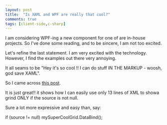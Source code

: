 ```yaml
---
layout: post
title:  "Is XAML and WPF are really that cool?"
comments: true
tags: [client-side,c-sharp]
---
```



I am considering WPF-ing a new component for one of are in-house projects. So I've done some reading, and to be sincere, I am not too excited.

Let's refine the last statement. I am very excited with the technology. However, I find the examples out there very annoying.

It all seams to be "Hey it's so cool !! I can do stuff IN THE MARKUP - woosh, god save XAML".

So I came across [this post](http://joshsmithonwpf.wordpress.com/2007/04/13/bindsdirectlytosource/).

It is just great!! it shows how I can easily use only 13 lines of XML to showa grind ONLY if the source is not null.

Sure a lot more expressive and easy than, say:

if (source != null) mySuperCoolGrid.DataBind();

